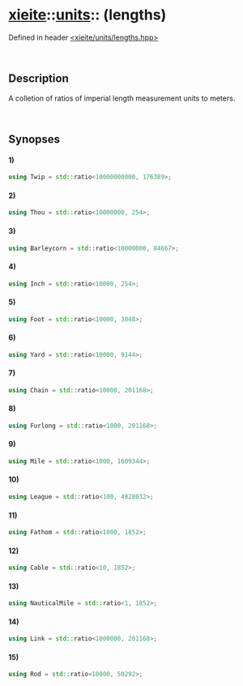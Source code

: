 # [xieite](../../xieite.md)\:\:[units](../../units.md)\:\: \(lengths\)
Defined in header [<xieite/units/lengths.hpp>](../../../include/xieite/units/lengths.hpp)

&nbsp;

## Description
A colletion of ratios of imperial length measurement units to meters.

&nbsp;

## Synopses
#### 1)
```cpp
using Twip = std::ratio<10000000000, 176389>;
```
#### 2)
```cpp
using Thou = std::ratio<10000000, 254>;
```
#### 3)
```cpp
using Barleycorn = std::ratio<10000000, 84667>;
```
#### 4)
```cpp
using Inch = std::ratio<10000, 254>;
```
#### 5)
```cpp
using Foot = std::ratio<10000, 3048>;
```
#### 6)
```cpp
using Yard = std::ratio<10000, 9144>;
```
#### 7)
```cpp
using Chain = std::ratio<10000, 201168>;
```
#### 8)
```cpp
using Furlong = std::ratio<1000, 201168>;
```
#### 9)
```cpp
using Mile = std::ratio<1000, 1609344>;
```
#### 10)
```cpp
using League = std::ratio<100, 4828032>;
```
#### 11)
```cpp
using Fathom = std::ratio<1000, 1852>;
```
#### 12)
```cpp
using Cable = std::ratio<10, 1852>;
```
#### 13)
```cpp
using NauticalMile = std::ratio<1, 1852>;
```
#### 14)
```cpp
using Link = std::ratio<1000000, 201168>;
```
#### 15)
```cpp
using Rod = std::ratio<10000, 50292>;
```
